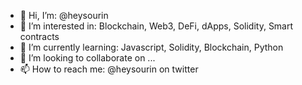 - 👋 Hi, I’m: @heysourin
- 👀 I’m interested in: Blockchain, Web3, DeFi, dApps, Solidity, Smart contracts
- 🌱 I’m currently learning: Javascript, Solidity, Blockchain, Python
- 💞️ I’m looking to collaborate on ...
- 📫 How to reach me: @heysourin on twitter

<!---
heysourin/heysourin is a ✨ special ✨ repository because its `README.md` (this file) appears on your GitHub profile.
You can click the Preview link to take a look at your changes.
--->

